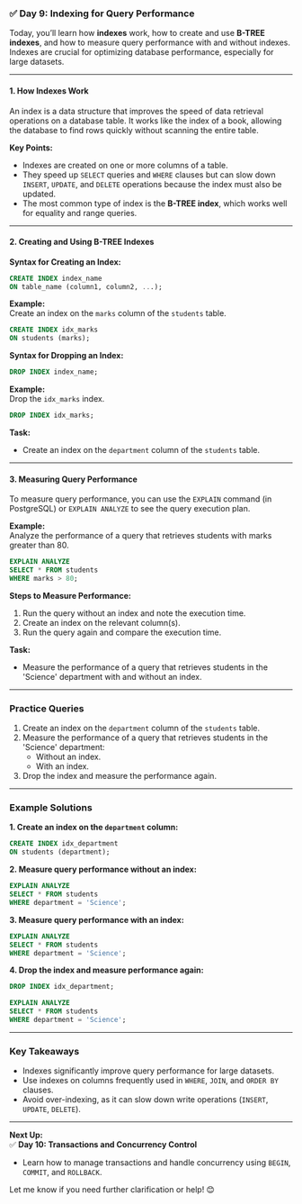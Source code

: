### ✅ **Day 9: Indexing for Query Performance**  
Today, you’ll learn how **indexes** work, how to create and use **B-TREE indexes**, and how to measure query performance with and without indexes. Indexes are crucial for optimizing database performance, especially for large datasets.

---

#### **1. How Indexes Work**  
An index is a data structure that improves the speed of data retrieval operations on a database table. It works like the index of a book, allowing the database to find rows quickly without scanning the entire table.  

**Key Points:**  
- Indexes are created on one or more columns of a table.  
- They speed up `SELECT` queries and `WHERE` clauses but can slow down `INSERT`, `UPDATE`, and `DELETE` operations because the index must also be updated.  
- The most common type of index is the **B-TREE index**, which works well for equality and range queries.  

---

#### **2. Creating and Using B-TREE Indexes**  

**Syntax for Creating an Index:**  
```sql
CREATE INDEX index_name
ON table_name (column1, column2, ...);
```

**Example:**  
Create an index on the `marks` column of the `students` table.  

```sql
CREATE INDEX idx_marks
ON students (marks);
```

**Syntax for Dropping an Index:**  
```sql
DROP INDEX index_name;
```

**Example:**  
Drop the `idx_marks` index.  

```sql
DROP INDEX idx_marks;
```

**Task:**  
- Create an index on the `department` column of the `students` table.  

---

#### **3. Measuring Query Performance**  
To measure query performance, you can use the `EXPLAIN` command (in PostgreSQL) or `EXPLAIN ANALYZE` to see the query execution plan.  

**Example:**  
Analyze the performance of a query that retrieves students with marks greater than 80.  

```sql
EXPLAIN ANALYZE
SELECT * FROM students
WHERE marks > 80;
```

**Steps to Measure Performance:**  
1. Run the query without an index and note the execution time.  
2. Create an index on the relevant column(s).  
3. Run the query again and compare the execution time.  

**Task:**  
- Measure the performance of a query that retrieves students in the 'Science' department with and without an index.  

---

### **Practice Queries**  
1. Create an index on the `department` column of the `students` table.  
2. Measure the performance of a query that retrieves students in the 'Science' department:  
   - Without an index.  
   - With an index.  
3. Drop the index and measure the performance again.  

---

### **Example Solutions**  

**1. Create an index on the `department` column:**  
```sql
CREATE INDEX idx_department
ON students (department);
```

**2. Measure query performance without an index:**  
```sql
EXPLAIN ANALYZE
SELECT * FROM students
WHERE department = 'Science';
```

**3. Measure query performance with an index:**  
```sql
EXPLAIN ANALYZE
SELECT * FROM students
WHERE department = 'Science';
```

**4. Drop the index and measure performance again:**  
```sql
DROP INDEX idx_department;

EXPLAIN ANALYZE
SELECT * FROM students
WHERE department = 'Science';
```

---

### **Key Takeaways**  
- Indexes significantly improve query performance for large datasets.  
- Use indexes on columns frequently used in `WHERE`, `JOIN`, and `ORDER BY` clauses.  
- Avoid over-indexing, as it can slow down write operations (`INSERT`, `UPDATE`, `DELETE`).  

---

**Next Up:**  
✅ **Day 10: Transactions and Concurrency Control**  
- Learn how to manage transactions and handle concurrency using `BEGIN`, `COMMIT`, and `ROLLBACK`.  

Let me know if you need further clarification or help! 😊
